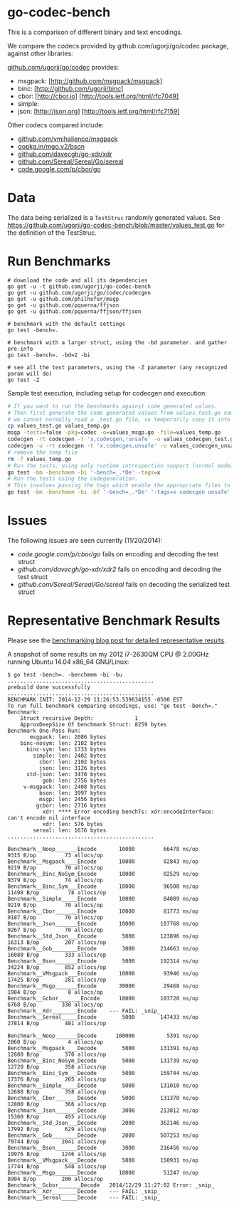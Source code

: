 # go-codec-bench

This is a comparison of different binary and text encodings.

We compare the codecs provided by github.com/ugorji/go/codec package,
against other libraries:

[github.com/ugorji/go/codec](http://github.com/ugorji/go) provides:

  - msgpack: [http://github.com/msgpack/msgpack] 
  - binc:    [http://github.com/ugorji/binc]
  - cbor:    [http://cbor.io] [http://tools.ietf.org/html/rfc7049]
  - simple: 
  - json:    [http://json.org] [http://tools.ietf.org/html/rfc7159] 

Other codecs compared include:

  - [github.com/vmihailenco/msgpack](http://github.com/vmihailenco/msgpack)
  - [gopkg.in/mgo.v2/bson](http://gopkg.in/mgo.v2/bson)
  - [github.com/davecgh/go-xdr/xdr](http://github.com/davecgh/go-xdr/xdr)
  - [github.com/Sereal/Sereal/Go/sereal](http://github.com/Sereal/Sereal/Go/sereal)
  - [code.google.com/p/cbor/go](http://code.google.com/p/cbor/go)
  
# Data

The data being serialized is a `TestStruc` randomly generated values.
See https://github.com/ugorji/go-codec-bench/blob/master/values_test.go for the
definition of the TestStruc.

# Run Benchmarks

```
# download the code and all its dependencies 
go get -u -t github.com/ugorji/go-codec-bench
go get -u github.com/ugorji/go/codec/codecgen
go get -u github.com/philhofer/msgp
go get -u github.com/pquerna/ffjson
go get -u github.com/pquerna/ffjson/ffjson

# benchmark with the default settings 
go test -bench=.

# benchmark with a larger struct, using the -bd parameter. and gather pre-info
go test -bench=. -bd=2 -bi

# see all the test parameters, using the -Z parameter (any recognized param will do)
go test -Z
```

Sample test execution, including setup for codecgen and execution:

```sh
# If you want to run the benchmarks against code generated values.
# Then first generate the code generated values from values_test.go named typed.
# we cannot normally read a _test.go file, so temporarily copy it into a readable file.
cp values_test.go values_temp.go
msgp -tests=false -pkg=codec -o=values_msgp.go -file=values_temp.go
codecgen -rt codecgen -t 'x,codecgen,!unsafe' -o values_codecgen_test.go values_temp.go
codecgen -u -rt codecgen -t 'x,codecgen,unsafe' -o values_codecgen_unsafe_test.go values_temp.go
# remove the temp file
rm -f values_temp.go
# Run the tests, using only runtime introspection support (normal mode)
go test -bm -benchmem -bi '-bench=_.*De' -tags=x
# Run the tests using the codegeneration.
# This involves passing the tags which enable the appropriate files to be run.
go test -bm -benchmem -bi -bf '-bench=_.*De' '-tags=x codecgen unsafe'
```

# Issues

The following issues are seen currently (11/20/2014):

- _code.google.com/p/cbor/go_ fails on encoding and decoding the test struct
- _github.com/davecgh/go-xdr/xdr2_ fails on encoding and decoding the test struct
- _github.com/Sereal/Sereal/Go/sereal_ fails on decoding the serialized test struct

# Representative Benchmark Results

Please see the [benchmarking blog post for detailed representative results](http://ugorji.net/blog/benchmarking-serialization-in-go).

A snapshot of some results on my 2012 i7-2630QM CPU @ 2.00GHz running Ubuntu 14.04 x86_64 GNU/Linux:

```
$ go test -bench=. -benchmem -bi -bu
..............................................
prebuild done successfully
..............................................
BENCHMARK INIT: 2014-12-29 11:26:53.539634155 -0500 EST
To run full benchmark comparing encodings, use: "go test -bench=."
Benchmark: 
	Struct recursive Depth:             1
	ApproxDeepSize Of benchmark Struct: 8259 bytes
Benchmark One-Pass Run:
	   msgpack: len: 2086 bytes
	binc-nosym: len: 2102 bytes
	  binc-sym: len: 1733 bytes
	    simple: len: 2402 bytes
	      cbor: len: 2102 bytes
	      json: len: 3126 bytes
	  std-json: len: 3470 bytes
	       gob: len: 2756 bytes
	 v-msgpack: len: 2408 bytes
	      bson: len: 3997 bytes
	      msgp: len: 2456 bytes
	     gcbor: len: 2716 bytes
	       xdr: **** Error encoding benchTs: xdr:encodeInterface: can't encode nil interface
	       xdr: len: 576 bytes
	    sereal: len: 1676 bytes
..............................................

Benchmark__Noop_______Encode	   10000	     66478 ns/op	    9315 B/op	      73 allocs/op
Benchmark__Msgpack____Encode	   10000	     82843 ns/op	    9219 B/op	      70 allocs/op
Benchmark__Binc_NoSym_Encode	   10000	     82529 ns/op	    9379 B/op	      74 allocs/op
Benchmark__Binc_Sym___Encode	   10000	     96508 ns/op	   11498 B/op	      78 allocs/op
Benchmark__Simple_____Encode	   10000	     84089 ns/op	    9219 B/op	      70 allocs/op
Benchmark__Cbor_______Encode	   10000	     81773 ns/op	    9187 B/op	      70 allocs/op
Benchmark__Json_______Encode	   10000	    107768 ns/op	    9267 B/op	      70 allocs/op
Benchmark__Std_Json___Encode	    5000	    123896 ns/op	   16313 B/op	     207 allocs/op
Benchmark__Gob________Encode	    3000	    214663 ns/op	   16080 B/op	     333 allocs/op
Benchmark__Bson_______Encode	    5000	    192314 ns/op	   34224 B/op	     852 allocs/op
Benchmark__VMsgpack___Encode	   10000	     93946 ns/op	   17425 B/op	     281 allocs/op
Benchmark__Msgp_______Encode	   30000	     29468 ns/op	    1984 B/op	       8 allocs/op
Benchmark__Gcbor_______Encode	   10000	    103720 ns/op	    6768 B/op	     330 allocs/op
Benchmark__Xdr________Encode	--- FAIL: _snip_
Benchmark__Sereal_____Encode	    5000	    147433 ns/op	   27814 B/op	     481 allocs/op

Benchmark__Noop_______Decode	  100000	      5391 ns/op	    2060 B/op	       4 allocs/op
Benchmark__Msgpack____Decode	    5000	    131391 ns/op	   12880 B/op	     370 allocs/op
Benchmark__Binc_NoSym_Decode	    5000	    131739 ns/op	   12720 B/op	     358 allocs/op
Benchmark__Binc_Sym___Decode	    5000	    159744 ns/op	   17376 B/op	     265 allocs/op
Benchmark__Simple_____Decode	    5000	    131010 ns/op	   12688 B/op	     358 allocs/op
Benchmark__Cbor_______Decode	    5000	    131370 ns/op	   12800 B/op	     366 allocs/op
Benchmark__Json_______Decode	    3000	    213812 ns/op	   15360 B/op	     455 allocs/op
Benchmark__Std_Json___Decode	    2000	    362146 ns/op	   17992 B/op	     629 allocs/op
Benchmark__Gob________Decode	    2000	    507253 ns/op	   79744 B/op	    2041 allocs/op
Benchmark__Bson_______Decode	    3000	    216456 ns/op	   19976 B/op	    1246 allocs/op
Benchmark__VMsgpack___Decode	    5000	    150931 ns/op	   17744 B/op	     548 allocs/op
Benchmark__Msgp_______Decode	   10000	     51247 ns/op	    8904 B/op	     200 allocs/op
Benchmark__Gcbor_______Decode	2014/12/29 11:27:02 Error: _snip_
Benchmark__Xdr________Decode	--- FAIL: _snip_
Benchmark__Sereal_____Decode	--- FAIL: _snip_

```
